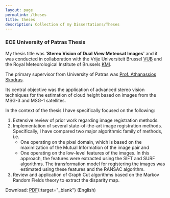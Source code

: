 ```yaml
---
layout: page
permalink: /theses
title: theses
description: Collection of my Dissertations/Theses
---
```


### ECE University of Patras Thesis

My thesis title was '**Stereo Vision of Dual View Meteosat Images**' and it was conducted in collaboration with the Vrije Universiteit Brussel [VUB](https://www.vub.be/en/home) and the Royal Meteorological Institute of Brussels [KMI](https://www.meteo.be/en).

The primary supervisor from University of Patras was [Prof. Athanassios Skodras](http://www.ece.upatras.gr/skodras/).

Its central objective was the application of advanced stereo vision techniques for the estimation of cloud height based on images from the MSG-3 and MSG-1 satellites.

In the context of the thesis I have specifically focused on the following:

1. Extensive review of prior work regarding image registration methods.
2. Implementation of several state-of-the-art image registration methods. Specifically, I have compared two major algorithmic family of methods, i.e.
    * One operating on the pixel domain, which is based on the maximization of the Mutual Information of the image pair and
    * One operating on the low-level features of the images. In this approach, the features were extracted using the SIFT and SURF algorithms. The transformation model for registering the images was estimated using these features and the RANSAC algorithm.
3. Review and application of Graph Cut algorithms based on the Markov Random Fields theory to extract the disparity map.

Download: [PDF](/assets/pdf/tsik-thesis.pdf){:target="_blank"} (English)
